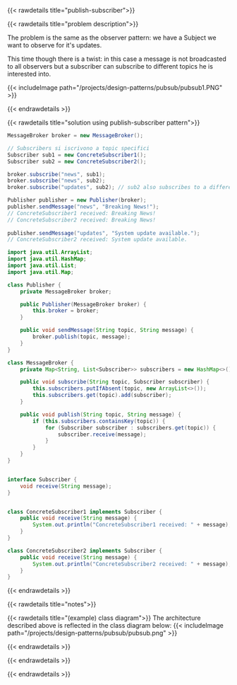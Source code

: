{{< rawdetails title="publish-subscriber">}}


{{< rawdetails title="problem description">}}

The problem is the same as the observer pattern: we have a Subject we want to observe for it's updates.

This time though there is a twist: in this case a message is not broadcasted to all observers but a subscriber can subscribe to different topics he is interested into.

{{< includeImage path="/projects/design-patterns/pubsub/pubsub1.PNG" >}}

{{< endrawdetails >}}



{{< rawdetails title="solution using publish-subscriber pattern">}}

```java
MessageBroker broker = new MessageBroker();

// Subscribers si iscrivono a topic specifici
Subscriber sub1 = new ConcreteSubscriber1();
Subscriber sub2 = new ConcreteSubscriber2();

broker.subscribe("news", sub1);
broker.subscribe("news", sub2);
broker.subscribe("updates", sub2); // sub2 also subscribes to a different topic

Publisher publisher = new Publisher(broker);
publisher.sendMessage("news", "Breaking News!");
// ConcreteSubscriber1 received: Breaking News!
// ConcreteSubscriber2 received: Breaking News!
        
publisher.sendMessage("updates", "System update available.");
// ConcreteSubscriber2 received: System update available.
```



```java
import java.util.ArrayList;
import java.util.HashMap;
import java.util.List;
import java.util.Map;

class Publisher {
    private MessageBroker broker;

    public Publisher(MessageBroker broker) {
        this.broker = broker;
    }

    public void sendMessage(String topic, String message) {
        broker.publish(topic, message);
    }
}

class MessageBroker {
    private Map<String, List<Subscriber>> subscribers = new HashMap<>();

    public void subscribe(String topic, Subscriber subscriber) {
        this.subscribers.putIfAbsent(topic, new ArrayList<>());
        this.subscribers.get(topic).add(subscriber);
    }

    public void publish(String topic, String message) {
        if (this.subscribers.containsKey(topic)) {
            for (Subscriber subscriber : subscribers.get(topic)) {
                subscriber.receive(message);
            }
        }
    }
}


interface Subscriber {
    void receive(String message);
}


class ConcreteSubscriber1 implements Subscriber {
    public void receive(String message) {
        System.out.println("ConcreteSubscriber1 received: " + message);
    }
}

class ConcreteSubscriber2 implements Subscriber {
    public void receive(String message) {
        System.out.println("ConcreteSubscriber2 received: " + message);
    }
}
```


{{< endrawdetails >}}


{{< rawdetails title="notes">}}

{{< rawdetails title="(example) class diagram">}}
The architecture described above is reflected in the class diagram below:
{{< includeImage path="/projects/design-patterns/pubsub/pubsub.png" >}}

{{< endrawdetails >}}

{{< endrawdetails >}}


{{< endrawdetails >}}
